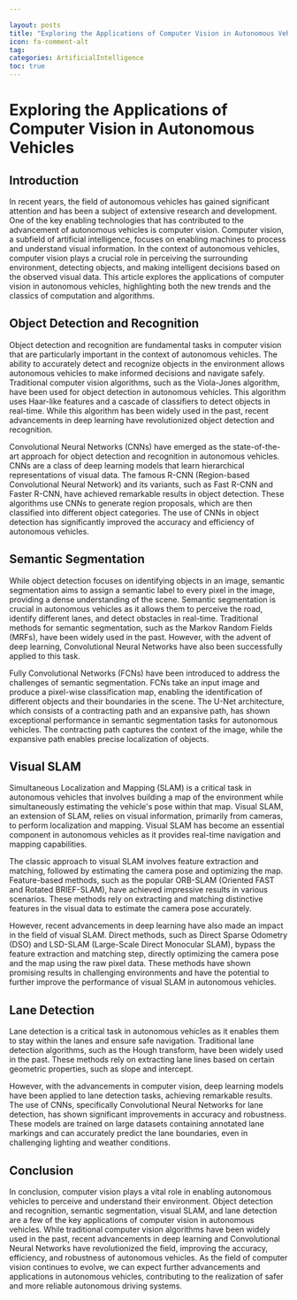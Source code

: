 ```yaml
---

layout: posts
title: "Exploring the Applications of Computer Vision in Autonomous Vehicles"
icon: fa-comment-alt
tag:      
categories: ArtificialIntelligence
toc: true
---
```




# Exploring the Applications of Computer Vision in Autonomous Vehicles

## Introduction

In recent years, the field of autonomous vehicles has gained significant attention and has been a subject of extensive research and development. One of the key enabling technologies that has contributed to the advancement of autonomous vehicles is computer vision. Computer vision, a subfield of artificial intelligence, focuses on enabling machines to process and understand visual information. In the context of autonomous vehicles, computer vision plays a crucial role in perceiving the surrounding environment, detecting objects, and making intelligent decisions based on the observed visual data. This article explores the applications of computer vision in autonomous vehicles, highlighting both the new trends and the classics of computation and algorithms.

## Object Detection and Recognition

Object detection and recognition are fundamental tasks in computer vision that are particularly important in the context of autonomous vehicles. The ability to accurately detect and recognize objects in the environment allows autonomous vehicles to make informed decisions and navigate safely. Traditional computer vision algorithms, such as the Viola-Jones algorithm, have been used for object detection in autonomous vehicles. This algorithm uses Haar-like features and a cascade of classifiers to detect objects in real-time. While this algorithm has been widely used in the past, recent advancements in deep learning have revolutionized object detection and recognition.

Convolutional Neural Networks (CNNs) have emerged as the state-of-the-art approach for object detection and recognition in autonomous vehicles. CNNs are a class of deep learning models that learn hierarchical representations of visual data. The famous R-CNN (Region-based Convolutional Neural Network) and its variants, such as Fast R-CNN and Faster R-CNN, have achieved remarkable results in object detection. These algorithms use CNNs to generate region proposals, which are then classified into different object categories. The use of CNNs in object detection has significantly improved the accuracy and efficiency of autonomous vehicles.

## Semantic Segmentation

While object detection focuses on identifying objects in an image, semantic segmentation aims to assign a semantic label to every pixel in the image, providing a dense understanding of the scene. Semantic segmentation is crucial in autonomous vehicles as it allows them to perceive the road, identify different lanes, and detect obstacles in real-time. Traditional methods for semantic segmentation, such as the Markov Random Fields (MRFs), have been widely used in the past. However, with the advent of deep learning, Convolutional Neural Networks have also been successfully applied to this task.

Fully Convolutional Networks (FCNs) have been introduced to address the challenges of semantic segmentation. FCNs take an input image and produce a pixel-wise classification map, enabling the identification of different objects and their boundaries in the scene. The U-Net architecture, which consists of a contracting path and an expansive path, has shown exceptional performance in semantic segmentation tasks for autonomous vehicles. The contracting path captures the context of the image, while the expansive path enables precise localization of objects.

## Visual SLAM

Simultaneous Localization and Mapping (SLAM) is a critical task in autonomous vehicles that involves building a map of the environment while simultaneously estimating the vehicle's pose within that map. Visual SLAM, an extension of SLAM, relies on visual information, primarily from cameras, to perform localization and mapping. Visual SLAM has become an essential component in autonomous vehicles as it provides real-time navigation and mapping capabilities.

The classic approach to visual SLAM involves feature extraction and matching, followed by estimating the camera pose and optimizing the map. Feature-based methods, such as the popular ORB-SLAM (Oriented FAST and Rotated BRIEF-SLAM), have achieved impressive results in various scenarios. These methods rely on extracting and matching distinctive features in the visual data to estimate the camera pose accurately.

However, recent advancements in deep learning have also made an impact in the field of visual SLAM. Direct methods, such as Direct Sparse Odometry (DSO) and LSD-SLAM (Large-Scale Direct Monocular SLAM), bypass the feature extraction and matching step, directly optimizing the camera pose and the map using the raw pixel data. These methods have shown promising results in challenging environments and have the potential to further improve the performance of visual SLAM in autonomous vehicles.

## Lane Detection

Lane detection is a critical task in autonomous vehicles as it enables them to stay within the lanes and ensure safe navigation. Traditional lane detection algorithms, such as the Hough transform, have been widely used in the past. These methods rely on extracting lane lines based on certain geometric properties, such as slope and intercept.

However, with the advancements in computer vision, deep learning models have been applied to lane detection tasks, achieving remarkable results. The use of CNNs, specifically Convolutional Neural Networks for lane detection, has shown significant improvements in accuracy and robustness. These models are trained on large datasets containing annotated lane markings and can accurately predict the lane boundaries, even in challenging lighting and weather conditions.

## Conclusion

In conclusion, computer vision plays a vital role in enabling autonomous vehicles to perceive and understand their environment. Object detection and recognition, semantic segmentation, visual SLAM, and lane detection are a few of the key applications of computer vision in autonomous vehicles. While traditional computer vision algorithms have been widely used in the past, recent advancements in deep learning and Convolutional Neural Networks have revolutionized the field, improving the accuracy, efficiency, and robustness of autonomous vehicles. As the field of computer vision continues to evolve, we can expect further advancements and applications in autonomous vehicles, contributing to the realization of safer and more reliable autonomous driving systems.